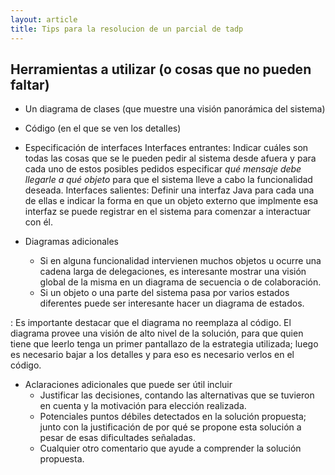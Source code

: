 ```yaml
---
layout: article
title: Tips para la resolucion de un parcial de tadp
---
```

Herramientas a utilizar (o cosas que no pueden faltar)
------------------------------------------------------

-   Un diagrama de clases (que muestre una visión panorámica del sistema)
-   Código (en el que se ven los detalles)
-   Especificación de interfaces
    Interfaces entrantes: Indicar cuáles son todas las cosas que se le pueden pedir al sistema desde afuera y para cada uno de estos posibles pedidos especificar *qué mensaje debe llegarle a qué objeto* para que el sistema lleve a cabo la funcionalidad deseada.
    Interfaces salientes: Definir una interfaz Java para cada una de ellas e indicar la forma en que un objeto externo que implmente esa interfaz se puede registrar en el sistema para comenzar a interactuar con él.  

-   Diagramas adicionales
    -   Si en alguna funcionalidad intervienen muchos objetos u ocurre una cadena larga de delegaciones, es interesante mostrar una visión global de la misma en un diagrama de secuencia o de colaboración.
    -   Si un objeto o una parte del sistema pasa por varios estados diferentes puede ser interesante hacer un diagrama de estados.

: Es importante destacar que el diagrama no reemplaza al código. El diagrama provee una visión de alto nivel de la solución, para que quien tiene que leerlo tenga un primer pantallazo de la estrategia utilizada; luego es necesario bajar a los detalles y para eso es necesario verlos en el código.

-   Aclaraciones adicionales que puede ser útil incluir
    -   Justificar las decisiones, contando las alternativas que se tuvieron en cuenta y la motivación para elección realizada.
    -   Potenciales puntos débiles detectados en la solución propuesta; junto con la justificación de por qué se propone esta solución a pesar de esas dificultades señaladas.
    -   Cualquier otro comentario que ayude a comprender la solución propuesta.

